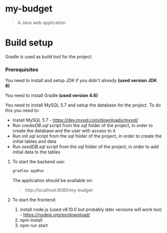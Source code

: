# my-budget

> A Java web application

# Build setup

Gradle is used as build tool for the project.

### Prerequisites

You need to install and setup JDK if you didn't already **(used version JDK 8)**

You need to install Gradle **(used version 4.6)**

You need to install MySQL 5.7 and setup the database for the project. To do this you need to:

- Install MySQL 5.7 - https://dev.mysql.com/downloads/mysql/
- Run *createDB.sql* script from the *sql* folder of the project, in order to create the database and the user with access to it
- Run *init.sql* script from the *sql* folder of the project, in order to create the initial tables and data
- Run *seedDB.sql* script from the sql folder of the project, in order to add initial data to the tables

1. To start the backend use:
    ``` bash
    gradlew appRun
    ```
    The application should be available on: 
    > http://localhost:8080/my-budget
    
2. To start the frontend:
    1. install node.js (used v8.10.0 but probably later versions will work too) - https://nodejs.org/en/download/
    2. npm install
    3. npm run start
